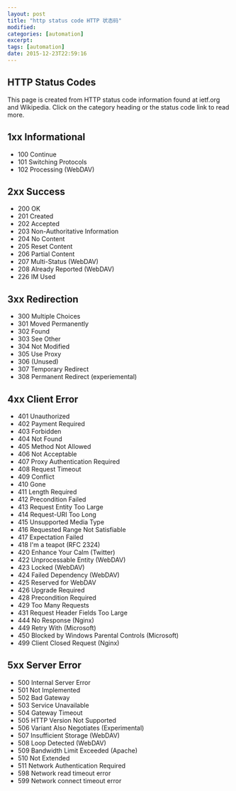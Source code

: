 ```yaml
---
layout: post
title: "http status code HTTP 状态码"
modified:
categories: [automation]
excerpt:
tags: [automation]
date: 2015-12-23T22:59:16
---
```


## HTTP Status Codes

This page is created from HTTP status code information found at ietf.org and Wikipedia. Click on the category heading or the status code link to read more.

## 1xx Informational

- 100 Continue
- 101 Switching Protocols
- 102 Processing (WebDAV)

## 2xx Success

- 200 OK
- 201 Created
- 202 Accepted
- 203 Non-Authoritative Information
- 204 No Content
- 205 Reset Content
- 206 Partial Content
- 207 Multi-Status (WebDAV)
- 208 Already Reported (WebDAV)
- 226 IM Used

## 3xx Redirection

- 300 Multiple Choices
- 301 Moved Permanently
- 302 Found
- 303 See Other
- 304 Not Modified
- 305 Use Proxy
- 306 (Unused)
- 307 Temporary Redirect
- 308 Permanent Redirect (experiemental)

## 4xx Client Error

- 401 Unauthorized
- 402 Payment Required
- 403 Forbidden
- 404 Not Found
- 405 Method Not Allowed
- 406 Not Acceptable
- 407 Proxy Authentication Required
- 408 Request Timeout
- 409 Conflict
- 410 Gone
- 411 Length Required
- 412 Precondition Failed
- 413 Request Entity Too Large
- 414 Request-URI Too Long
- 415 Unsupported Media Type
- 416 Requested Range Not Satisfiable
- 417 Expectation Failed
- 418 I'm a teapot (RFC 2324)
- 420 Enhance Your Calm (Twitter)
- 422 Unprocessable Entity (WebDAV)
- 423 Locked (WebDAV)
- 424 Failed Dependency (WebDAV)
- 425 Reserved for WebDAV
- 426 Upgrade Required
- 428 Precondition Required
- 429 Too Many Requests
- 431 Request Header Fields Too Large
- 444 No Response (Nginx)
- 449 Retry With (Microsoft)
- 450 Blocked by Windows Parental Controls (Microsoft)
- 499 Client Closed Request (Nginx)


## 5xx Server Error

- 500 Internal Server Error
- 501 Not Implemented
- 502 Bad Gateway
- 503 Service Unavailable
- 504 Gateway Timeout
- 505 HTTP Version Not Supported
- 506 Variant Also Negotiates (Experimental)
- 507 Insufficient Storage (WebDAV)
- 508 Loop Detected (WebDAV)
- 509 Bandwidth Limit Exceeded (Apache)
- 510 Not Extended
- 511 Network Authentication Required
- 598 Network read timeout error
- 599 Network connect timeout error
